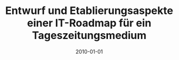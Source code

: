 ---
abstract: ''
authors:
- Krunoslav Barta
date: '2010-01-01'
featured: false
links:
- name: Publik
  url: https://publik.tuwien.ac.at/showentry.php?ID=194553&lang=1
publication_types:
- '7'
publishDate: '2010-01-01'
title: Entwurf und Etablierungsaspekte einer IT-Roadmap für ein Tageszeitungsmedium
url_pdf: ''
---